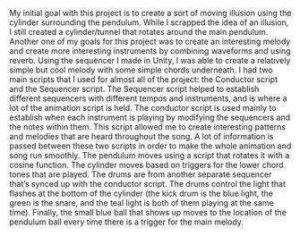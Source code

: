 My initial goal with this project is to create a sort of moving illusion using the cylinder surrounding the pendulum. While I scrapped the idea of an illusion, I still created a cylinder/tunnel that rotates around the main pendulum. Another one of my goals for this project was to create an interesting melody and create more interesting instruments by combining waveforms and using reverb. Using the sequencer I made in Unity, I was able to create a relatively simple but cool melody with some simple chords underneath. I had two main scripts that I used for almost all of the project: the Conductor script and the Sequencer script. The Sequencer script helped to establish different sequencers with different tempos and instruments, and is where a lot of the animation script is held. The conductor script is used mainly to establish when each instrument is playing by modifying the sequencers and the notes within them. This script allowed me to create interesting patterns and melodies that are heard throughout the song. A lot of information is passed between these two scripts in order to make the whole animation and song run smoothly. The pendulum moves using a script that rotates it with a cosine function. The cylinder moves based on triggers for the lower chord tones that are played. The drums are from another separate sequencer that’s synced up with the conductor script. The drums control the light that flashes at the bottom of the cylinder (the kick drum is the blue light, the green is the snare, and the teal light is both of them playing at the same time). Finally, the small blue ball that shows up moves to the location of the pendulum ball every time there is a trigger for the main melody.
